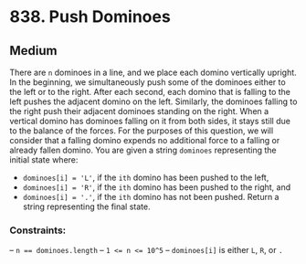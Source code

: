 # 838. Push Dominoes

## Medium

There are `n` dominoes in a line, and we place each domino vertically upright. In the beginning, we simultaneously push
some of the dominoes either to the left or to the right. After each second, each domino that is falling to the left
pushes the adjacent domino on the left. Similarly, the dominoes falling to the right push their adjacent dominoes
standing on the right. When a vertical domino has dominoes falling on it from both sides, it stays still due to the
balance of the forces. For the purposes of this question, we will consider that a falling domino expends no additional
force to a falling or already fallen domino. You are given a string `dominoes` representing the initial state where:

- `dominoes[i] = 'L'`, if the `ith` domino has been pushed to the left,
- `dominoes[i] = 'R'`, if the `ith` domino has been pushed to the right, and
- `dominoes[i] = '.'`, if the `ith` domino has not been pushed.
  Return a string representing the final state.

### Constraints:

– `n == dominoes.length`
– `1 <= n <= 10^5`
– `dominoes[i]` is either `L`, `R`, or `.`
